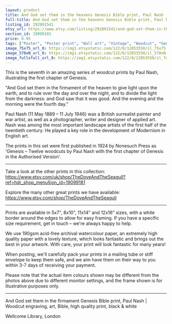 ```yaml
---
layout: product
title: And God set them in the heavens Genesis Bible print, Paul Nash 
full-title: And God set them in the heavens Genesis Bible print, Paul Nash |  Woodcut engraving, art, Bible, high quality print, black & white
listing_id: 292891541
etsy_url: https://www.etsy.com/listing/292891541/and-god-set-them-in-the-heavens-genesis?utm_source=thedoveandtheseagull&utm_medium=api&utm_campaign=api
section_id: 19099181
price: 6.95
tags: ["Poster", "Poster print", "Wall art", "Vintage", "Woodcut", "Genesis", "Black and white", "Bible", "Paul Nash", "Engraving", "Creation", "Modern art", "High quality print"]
image_75x75_url_0: https://img1.etsystatic.com/122/0/12853550/il_75x75.1017777803_9v7b.jpg
image_570xN_url_0: https://img1.etsystatic.com/122/0/12853550/il_570xN.1017777803_9v7b.jpg
image_fullxfull_url_0: https://img1.etsystatic.com/122/0/12853550/il_fullxfull.1017777803_9v7b.jpg
---
```

This is the seventh in an amazing series of woodcut prints by Paul Nash, illustrating the first chapter of Genesis.

&quot;And God set them in the firmament of the heaven to give light upon the earth, and to rule over the day and over the night, and to divide the light from the darkness: and God saw that it was good. And the evening and the morning were the fourth day.&quot;

Paul Nash (11 May 1889 – 11 July 1946) was a British surrealist painter and war artist, as well as a photographer, writer and designer of applied art. Nash was among the most important landscape artists of the first half of the twentieth century. He played a key role in the development of Modernism in English art.

The prints in this set were first published in 1924 by Nonesuch Press as &#39;Genesis – Twelve woodcuts by Paul Nash with the first chapter of Genesis in the Authorised Version&#39;.

---

Take a look at the other prints in this collection: https://www.etsy.com/uk/shop/TheDoveAndTheSeagull?ref=hdr_shop_menu§ion_id=19099181

Explore the many other great prints we have available: https://www.etsy.com/shop/TheDoveAndTheSeagull

---

Prints are available in 5x7&quot;, 8x10&quot;, 11x14&quot; and 12x16&quot; sizes, with a white border around the edges to allow for easy framing. If you have a specific size requirement, get in touch – we&#39;re always happy to help.

We use 190gsm acid-free archival watercolour paper, an extremely high quality paper with a lovely texture, which looks fantastic and brings out the best in your artwork. With care, your print will look fantastic for many years!

When posting, we&#39;ll carefully pack your prints in a mailing tube or stiff envelope to keep them safe, and we aim have them on their way to you within 3-7 days of receiving your payment.

Please note that the actual item colours shown may be different from the photos above due to different monitor settings, and the frame shown is for illustrative purposes only.

---

And God set them in the firmament Genesis Bible print, Paul Nash |  Woodcut engraving, art, Bible, high quality print, black & white

Wellcome Library, London
